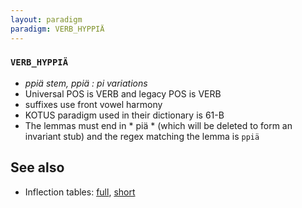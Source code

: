 ```yaml
---
layout: paradigm
paradigm: VERB_HYPPIÄ
---
```

### ` VERB_HYPPIÄ `

* _ppiä stem, ppiä : pi variations_
* Universal POS is VERB and legacy POS is VERB
* suffixes use front vowel harmony
* KOTUS paradigm used in their dictionary is 61-B
* The lemmas must end in * piä * (which will be deleted to form an invariant stub) and the regex matching the lemma is ` ppiä `

## See also

* Inflection tables: [full](gen/H/hyppiä.html), [short](gen/H/hyppiä_wikt.html)

